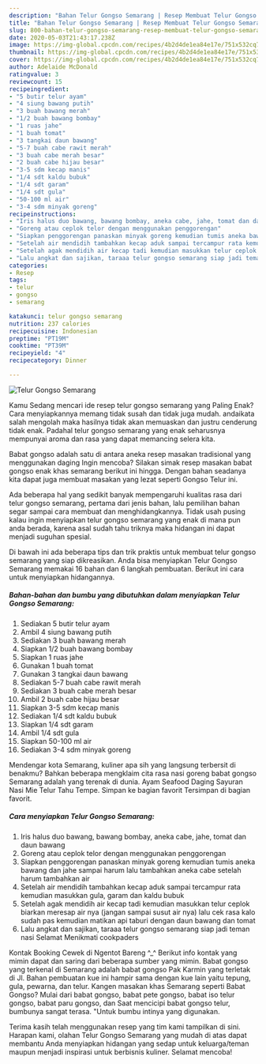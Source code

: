 ```yaml
---
description: "Bahan Telur Gongso Semarang | Resep Membuat Telur Gongso Semarang Yang Enak Dan Lezat"
title: "Bahan Telur Gongso Semarang | Resep Membuat Telur Gongso Semarang Yang Enak Dan Lezat"
slug: 800-bahan-telur-gongso-semarang-resep-membuat-telur-gongso-semarang-yang-enak-dan-lezat
date: 2020-05-03T21:43:17.238Z
image: https://img-global.cpcdn.com/recipes/4b2d4de1ea84e17e/751x532cq70/telur-gongso-semarang-foto-resep-utama.jpg
thumbnail: https://img-global.cpcdn.com/recipes/4b2d4de1ea84e17e/751x532cq70/telur-gongso-semarang-foto-resep-utama.jpg
cover: https://img-global.cpcdn.com/recipes/4b2d4de1ea84e17e/751x532cq70/telur-gongso-semarang-foto-resep-utama.jpg
author: Adelaide McDonald
ratingvalue: 3
reviewcount: 15
recipeingredient:
- "5 butir telur ayam"
- "4 siung bawang putih"
- "3 buah bawang merah"
- "1/2 buah bawang bombay"
- "1 ruas jahe"
- "1 buah tomat"
- "3 tangkai daun bawang"
- "5-7 buah cabe rawit merah"
- "3 buah cabe merah besar"
- "2 buah cabe hijau besar"
- "3-5 sdm kecap manis"
- "1/4 sdt kaldu bubuk"
- "1/4 sdt garam"
- "1/4 sdt gula"
- "50-100 ml air"
- "3-4 sdm minyak goreng"
recipeinstructions:
- "Iris halus duo bawang, bawang bombay, aneka cabe, jahe, tomat dan daun bawang"
- "Goreng atau ceplok telor dengan menggunakan penggorengan"
- "Siapkan penggorengan panaskan minyak goreng kemudian tumis aneka bawang dan jahe sampai harum lalu tambahkan aneka cabe setelah harum tambahkan air"
- "Setelah air mendidih tambahkan kecap aduk sampai tercampur rata kemudian masukkan gula, garam dan kaldu bubuk"
- "Setelah agak mendidih air kecap tadi kemudian masukkan telur ceplok biarkan meresap air nya (jangan sampai susut air nya) lalu cek rasa kalo sudah pas kemudian matikan api taburi dengan daun bawang dan tomat"
- "Lalu angkat dan sajikan, taraaa telur gongso semarang siap jadi teman nasi Selamat Menikmati cookpaders"
categories:
- Resep
tags:
- telur
- gongso
- semarang

katakunci: telur gongso semarang 
nutrition: 237 calories
recipecuisine: Indonesian
preptime: "PT19M"
cooktime: "PT39M"
recipeyield: "4"
recipecategory: Dinner

---
```



![Telur Gongso Semarang](https://img-global.cpcdn.com/recipes/4b2d4de1ea84e17e/751x532cq70/telur-gongso-semarang-foto-resep-utama.jpg)

Kamu Sedang mencari ide resep telur gongso semarang yang Paling Enak? Cara menyiapkannya memang tidak susah dan tidak juga mudah. andaikata salah mengolah maka hasilnya tidak akan memuaskan dan justru cenderung tidak enak. Padahal telur gongso semarang yang enak seharusnya mempunyai aroma dan rasa yang dapat memancing selera kita.

Babat gongso adalah satu di antara aneka resep masakan tradisional yang menggunakan daging Ingin mencoba? Silakan simak resep masakan babat gongso enak khas semarang berikut ini hingga. Dengan bahan seadanya kita dapat juga membuat masakan yang lezat seperti Gongso Telur ini.

Ada beberapa hal yang sedikit banyak mempengaruhi kualitas rasa dari telur gongso semarang, pertama dari jenis bahan, lalu pemilihan bahan segar sampai cara membuat dan menghidangkannya. Tidak usah pusing kalau ingin menyiapkan telur gongso semarang yang enak di mana pun anda berada, karena asal sudah tahu triknya maka hidangan ini dapat menjadi suguhan spesial.


Di bawah ini ada beberapa tips dan trik praktis untuk membuat telur gongso semarang yang siap dikreasikan. Anda bisa menyiapkan Telur Gongso Semarang memakai 16 bahan dan 6 langkah pembuatan. Berikut ini cara untuk menyiapkan hidangannya.

<!--inarticleads1-->

##### Bahan-bahan dan bumbu yang dibutuhkan dalam menyiapkan Telur Gongso Semarang:

1. Sediakan 5 butir telur ayam
1. Ambil 4 siung bawang putih
1. Sediakan 3 buah bawang merah
1. Siapkan 1/2 buah bawang bombay
1. Siapkan 1 ruas jahe
1. Gunakan 1 buah tomat
1. Gunakan 3 tangkai daun bawang
1. Sediakan 5-7 buah cabe rawit merah
1. Sediakan 3 buah cabe merah besar
1. Ambil 2 buah cabe hijau besar
1. Siapkan 3-5 sdm kecap manis
1. Sediakan 1/4 sdt kaldu bubuk
1. Siapkan 1/4 sdt garam
1. Ambil 1/4 sdt gula
1. Siapkan 50-100 ml air
1. Sediakan 3-4 sdm minyak goreng


Mendengar kota Semarang, kuliner apa sih yang langsung terbersit di benakmu? Bahkan beberapa mengklaim cita rasa nasi goreng babat gongso Semarang adalah yang terenak di dunia. Ayam Seafood Daging Sayuran Nasi Mie Telur Tahu Tempe. Simpan ke bagian favorit Tersimpan di bagian favorit. 

<!--inarticleads2-->

##### Cara menyiapkan Telur Gongso Semarang:

1. Iris halus duo bawang, bawang bombay, aneka cabe, jahe, tomat dan daun bawang
1. Goreng atau ceplok telor dengan menggunakan penggorengan
1. Siapkan penggorengan panaskan minyak goreng kemudian tumis aneka bawang dan jahe sampai harum lalu tambahkan aneka cabe setelah harum tambahkan air
1. Setelah air mendidih tambahkan kecap aduk sampai tercampur rata kemudian masukkan gula, garam dan kaldu bubuk
1. Setelah agak mendidih air kecap tadi kemudian masukkan telur ceplok biarkan meresap air nya (jangan sampai susut air nya) lalu cek rasa kalo sudah pas kemudian matikan api taburi dengan daun bawang dan tomat
1. Lalu angkat dan sajikan, taraaa telur gongso semarang siap jadi teman nasi Selamat Menikmati cookpaders


Kontak Booking Cewek di Ngentot Bareng ^_^ Berikut info kontak yang mimin dapat dan saring dari beberapa sumber yang mimin. Babat gongso yang terkenal di Semarang adalah babat gongso Pak Karmin yang terletak di Jl. Bahan pembuatan kue ini hampir sama dengan kue lain yaitu tepung, gula, pewarna, dan telur. Kangen masakan khas Semarang seperti Babat Gongso? Mulai dari babat gongso, babat pete gongso, babat iso telur gongso, babat paru gongso, dan Saat mencicipi babat gongso telur, bumbunya sangat terasa. &#34;Untuk bumbu intinya yang digunakan. 

Terima kasih telah menggunakan resep yang tim kami tampilkan di sini. Harapan kami, olahan Telur Gongso Semarang yang mudah di atas dapat membantu Anda menyiapkan hidangan yang sedap untuk keluarga/teman maupun menjadi inspirasi untuk berbisnis kuliner. Selamat mencoba!
